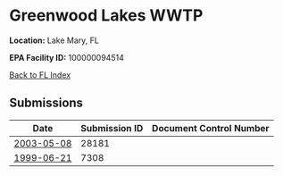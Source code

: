 # Greenwood Lakes WWTP

**Location:** Lake Mary, FL

**EPA Facility ID:** 100000094514

[Back to FL Index](../../index.md)

## Submissions

| Date | Submission ID | Document Control Number |
|------|--------------|-------------------------|
| [2003-05-08](submissions/28181.md) | 28181 |  |
| [1999-06-21](submissions/7308.md) | 7308 |  |
